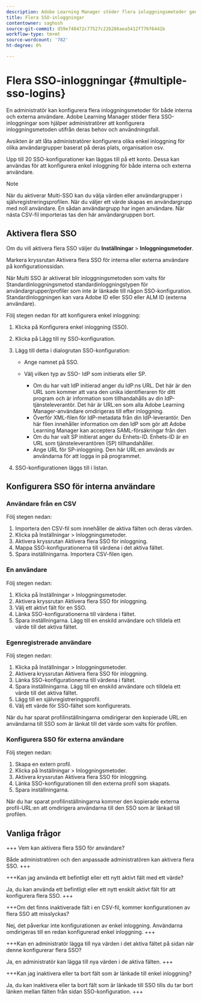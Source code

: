 ```yaml
---
description: Adobe Learning Manager stöder flera inloggningsmetoder genom flera SSO-konfigurationer för både interna och externa användare.
title: Flera SSO-inloggningar
contentowner: saghosh
source-git-commit: d59e748472c77527c22b286aea5412f776f6441b
workflow-type: tm+mt
source-wordcount: '782'
ht-degree: 0%

---
```



# Flera SSO-inloggningar {#multiple-sso-logins}

En administratör kan konfigurera flera inloggningsmetoder för både interna och externa användare. Adobe Learning Manager stöder flera SSO-inloggningar som hjälper administratörer att konfigurera inloggningsmetoden utifrån deras behov och användningsfall.

Avsikten är att låta administratörer konfigurera olika enkel inloggning för olika användargrupper baserat på deras plats, organisation osv.

Upp till 20 SSO-konfigurationer kan läggas till på ett konto. Dessa kan användas för att konfigurera enkel inloggning för både interna och externa användare.

>[!NOTE]
>
>När du aktiverar Multi-SSO kan du välja värden eller användargrupper i självregistreringsprofilen. När du väljer ett värde skapas en användargrupp med noll användare. En sådan användargrupp har ingen användare. När nästa CSV-fil importeras tas den här användargruppen bort.

## Aktivera flera SSO

Om du vill aktivera flera SSO väljer du **Inställningar** > **Inloggningsmetoder**.

Markera kryssrutan Aktivera flera SSO för interna eller externa användare på konfigurationssidan.

När Multi SSO är aktiverat blir inloggningsmetoden som valts för Standardinloggningsmetod standardinloggningstypen för användargrupper/profiler som inte är länkade till någon SSO-konfiguration. Standardinloggningen kan vara Adobe ID eller SSO eller ALM ID (externa användare).

Följ stegen nedan för att konfigurera enkel inloggning:

1. Klicka på Konfigurera enkel inloggning (SSO).
1. Klicka på Lägg till ny SSO-konfiguration.
1. Lägg till detta i dialogrutan SSO-konfiguration:

   * Ange namnet på SSO.
   * Välj vilken typ av SSO- IdP som initierats eller SP.

      * Om du har valt IdP initierad anger du IdP:ns URL. Det här är den URL som kommer att vara den unika identifieraren för ditt program och är information som tillhandahålls av din IdP-tjänsteleverantör. Det här är URL:en som alla Adobe Learning Manager-användare omdirigeras till efter inloggning.
      * Överför XML-filen för IdP-metadata från din IdP-leverantör. Den här filen innehåller information om den IdP som gör att Adobe Learning Manager kan acceptera SAML-försäkringar från den
      * Om du har valt SP initierat anger du Enhets-ID. Enhets-ID är en URL som tjänsteleverantören (SP) tillhandahåller.
      * Ange URL för SP-inloggning. Den här URL:en används av användarna för att logga in på programmet.

1. SSO-konfigurationen läggs till i listan.

## Konfigurera SSO för interna användare

### Användare från en CSV

Följ stegen nedan:

1. Importera den CSV-fil som innehåller de aktiva fälten och deras värden.
1. Klicka på Inställningar > Inloggningsmetoder.
1. Aktivera kryssrutan Aktivera flera SSO för inloggning.
1. Mappa SSO-konfigurationerna till värdena i det aktiva fältet.
1. Spara inställningarna. Importera CSV-filen igen.

### En användare

Följ stegen nedan:

1. Klicka på Inställningar > Inloggningsmetoder.
1. Aktivera kryssrutan Aktivera flera SSO för inloggning.
1. Välj ett aktivt fält för en SSO.
1. Länka SSO-konfigurationerna till värdena i fältet.
1. Spara inställningarna. Lägg till en enskild användare och tilldela ett värde till det aktiva fältet.

### Egenregistrerade användare

Följ stegen nedan:

1. Klicka på Inställningar > Inloggningsmetoder.
1. Aktivera kryssrutan Aktivera flera SSO för inloggning.
1. Länka SSO-konfigurationerna till värdena i fältet.
1. Spara inställningarna. Lägg till en enskild användare och tilldela ett värde till det aktiva fältet.
1. Lägg till en självregistreringsprofil.
1. Välj ett värde för SSO-fältet som konfigurerats.

När du har sparat profilinställningarna omdirigerar den kopierade URL:en användarna till SSO som är länkat till det värde som valts för profilen.

### Konfigurera SSO för externa användare

Följ stegen nedan:

1. Skapa en extern profil.
1. Klicka på Inställningar > Inloggningsmetoder.
1. Aktivera kryssrutan Aktivera flera SSO för inloggning.
1. Länka SSO-konfigurationen till den externa profil som skapats.
1. Spara inställningarna.

När du har sparat profilinställningarna kommer den kopierade externa profil-URL:en att omdirigera användarna till den SSO som är länkad till profilen.

## Vanliga frågor

+++ Vem kan aktivera flera SSO för användare?

Både administratören och den anpassade administratören kan aktivera flera SSO.
+++

+++Kan jag använda ett befintligt eller ett nytt aktivt fält med ett värde?

Ja, du kan använda ett befintligt eller ett nytt enskilt aktivt fält för att konfigurera flera SSO.
+++

+++Om det finns inaktiverade fält i en CSV-fil, kommer konfigurationen av flera SSO att misslyckas?

Nej, det påverkar inte konfigurationen av enkel inloggning. Användarna omdirigeras till en redan konfigurerad enkel inloggning.
+++

+++Kan en administratör lägga till nya värden i det aktiva fältet på sidan när denne konfigurerar flera SSO?

Ja, en administratör kan lägga till nya värden i de aktiva fälten.
+++

+++Kan jag inaktivera eller ta bort fält som är länkade till enkel inloggning?

Ja, du kan inaktivera eller ta bort fält som är länkade till SSO tills du tar bort länken mellan fälten från sidan SSO-konfiguration.
+++
